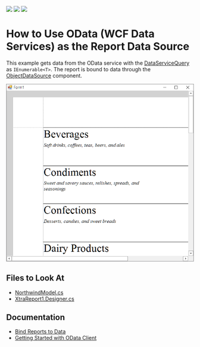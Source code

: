 <!-- default badges list -->
![](https://img.shields.io/endpoint?url=https://codecentral.devexpress.com/api/v1/VersionRange/128603954/2023.1)
[![](https://img.shields.io/badge/Open_in_DevExpress_Support_Center-FF7200?style=flat-square&logo=DevExpress&logoColor=white)](https://supportcenter.devexpress.com/ticket/details/T264297)
[![](https://img.shields.io/badge/📖_How_to_use_DevExpress_Examples-e9f6fc?style=flat-square)](https://docs.devexpress.com/GeneralInformation/403183)
<!-- default badges end -->
# How to Use OData (WCF Data Services) as the Report Data Source

This example gets data from the OData service with the [DataServiceQuery](https://docs.microsoft.com/en-us/dotnet/api/system.data.services.client.dataservicequery) as `IEnumerable<T>`. The report is bound to data through the [ObjectDataSource](https://docs.devexpress.com/CoreLibraries/DevExpress.DataAccess.ObjectBinding.ObjectDataSource) component.

![Report Bound to OData (WCF Data Services)](Images/screenshot.png)

## Files to Look At

* [NorthwindModel.cs](./CS/NorthwindModel.cs)
* [XtraReport1.Designer.cs](./CS/XtraReport1.Designer.cs)

## Documentation

- [Bind Reports to Data](https://docs.devexpress.com/XtraReports/15034/detailed-guide-to-devexpress-reporting/bind-reports-to-data)
- [Getting Started with OData Client](https://docs.microsoft.com/en-us/odata/client/getting-started)






